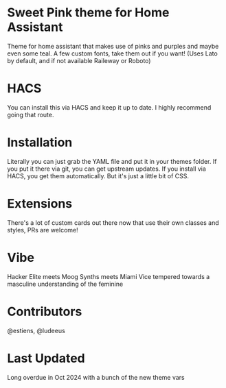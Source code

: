 # Sweet Pink theme for Home Assistant

Theme for home assistant that makes use of pinks and purples and maybe even some teal. A few custom fonts, take them out if you want! (Uses Lato by default, and if not available Raileway or Roboto)

# HACS

You can install this via HACS and keep it up to date. I highly recommend going that route.

# Installation

Literally you can just grab the YAML file and put it in your themes folder. If you put it there via git, you can get upstream updates. If you install via HACS, you get them automatically. But it's just a little bit of CSS.

# Extensions

There's a lot of custom cards out there now that use their own classes and styles, PRs are welcome!

# Vibe

Hacker Elite meets Moog Synths meets Miami Vice tempered towards a masculine understanding of the feminine

# Contributors

@estiens, @ludeeus

# Last Updated

Long overdue in Oct 2024 with a bunch of the new theme vars

